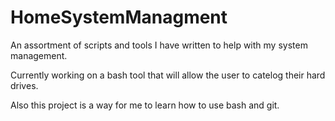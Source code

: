 # HomeSystemManagment
An assortment of scripts and tools I have written to help with my system management.

Currently working on a bash tool that will allow the user to catelog their hard drives.

Also this project is a way for me to learn how to use bash and git.
